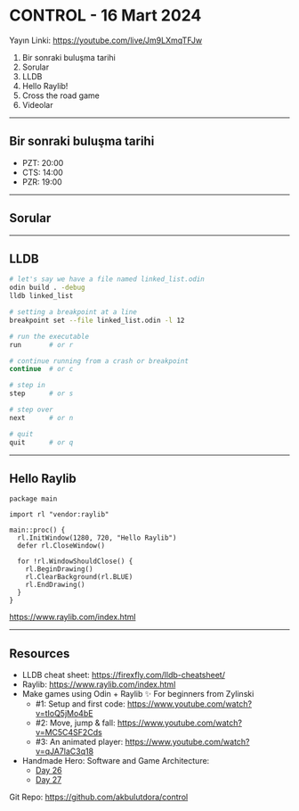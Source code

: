 # CONTROL - 16 Mart 2024

Yayın Linki: https://youtube.com/live/Jm9LXmqTFJw

1. Bir sonraki buluşma tarihi
1. Sorular
1. LLDB
1. Hello Raylib!
1. Cross the road game
1. Videolar

---

## Bir sonraki buluşma tarihi

- PZT: 20:00
- CTS: 14:00
- PZR: 19:00

---

## Sorular

---

## LLDB

```sh
# let's say we have a file named linked_list.odin
odin build . -debug
lldb linked_list

# setting a breakpoint at a line
breakpoint set --file linked_list.odin -l 12 

# run the executable
run       # or r

# continue running from a crash or breakpoint
continue  # or c

# step in
step      # or s

# step over
next      # or n

# quit
quit      # or q
```

---

## Hello Raylib

```odin 
package main

import rl "vendor:raylib"

main::proc() {
  rl.InitWindow(1280, 720, "Hello Raylib")
  defer rl.CloseWindow()

  for !rl.WindowShouldClose() {
    rl.BeginDrawing()
    rl.ClearBackground(rl.BLUE)
    rl.EndDrawing()
  }
}
```

https://www.raylib.com/index.html

---

## Resources

- LLDB cheat sheet: https://firexfly.com/lldb-cheatsheet/
- Raylib: https://www.raylib.com/index.html
- Make games using Odin + Raylib ✨ For beginners from Zylinski 
  - #1: Setup and first code: https://www.youtube.com/watch?v=tIoQ5jMo4bE
  - #2: Move, jump & fall: https://www.youtube.com/watch?v=MC5C4SF2Cds
  - #3: An animated player: https://www.youtube.com/watch?v=qJA7laC3q18
- Handmade Hero: Software and Game Architecture:
  - [Day 26](https://www.youtube.com/watch?v=rPJfadFSCyQ&t=3842s&pp=ygUUaGFuZG1hZGUgaGVybyBkYXkgMjY%3D)
  - [Day 27](https://www.youtube.com/watch?v=Mi98zVBb6Wk&pp=ygUUaGFuZG1hZGUgaGVybyBkYXkgMjY%3D)


Git Repo: https://github.com/akbulutdora/control

